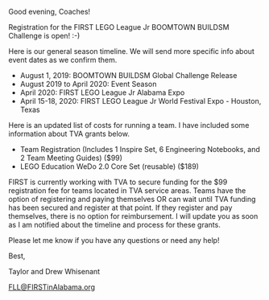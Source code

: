 Good evening, Coaches!

Registration for the FIRST LEGO League Jr BOOMTOWN BUILDSM Challenge is open! :-)

Here is our general season timeline. We will send more specific info about event dates as we confirm them.
- August 1, 2019: BOOMTOWN BUILDSM Global Challenge Release
- August 2019 to April 2020: Event Season
- April 2020: FIRST LEGO League Jr Alabama Expo
- April 15-18, 2020: FIRST LEGO League Jr World Festival Expo - Houston, Texas

Here is an updated list of costs for running a team. I have included some information about TVA grants below.
- Team Registration (Includes 1 Inspire Set, 6 Engineering Notebooks, and 2 Team Meeting Guides) (\$99)
- LEGO Education WeDo 2.0 Core Set (reusable) (\$189)

FIRST is currently working with TVA to secure funding for the \$99 registration fee for teams located in TVA service areas. Teams have the option of registering and paying themselves OR can wait until TVA funding has been secured and register at that point. If they register and pay themselves, there is no option for reimbursement. I will update you as soon as I am notified about the timeline and process for these grants.

Please let me know if you have any questions or need any help!

Best,

Taylor and Drew Whisenant

FLL@FIRSTinAlabama.org
